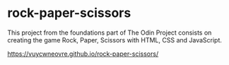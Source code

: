 # rock-paper-scissors


This project from the foundations part of The Odin Project consists
on creating the game Rock, Paper, Scissors with HTML, CSS and JavaScript.


https://vuycwneovre.github.io/rock-paper-scissors/
